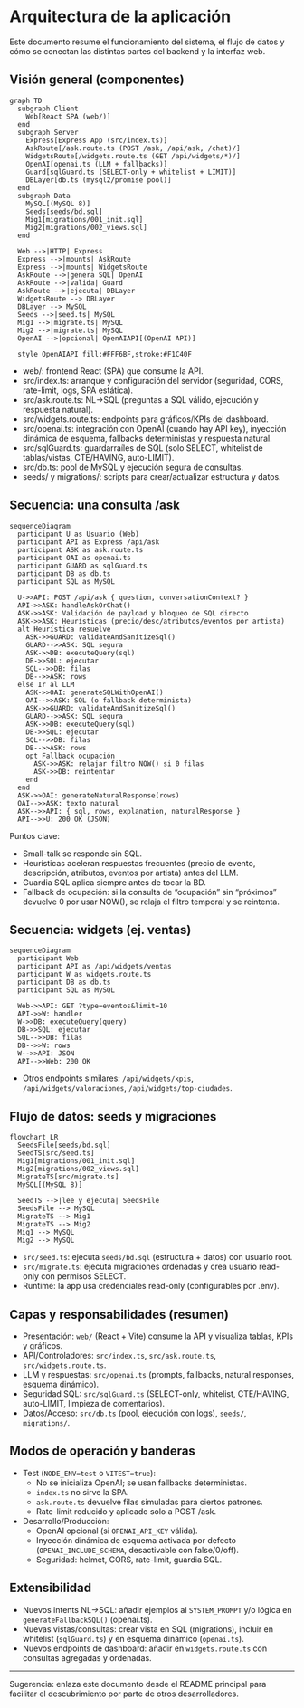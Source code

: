# Arquitectura de la aplicación

Este documento resume el funcionamiento del sistema, el flujo de datos y cómo se conectan las distintas partes del backend y la interfaz web.

## Visión general (componentes)

```mermaid
graph TD
  subgraph Client
    Web[React SPA (web/)]
  end
  subgraph Server
    Express[Express App (src/index.ts)]
    AskRoute[/ask.route.ts (POST /ask, /api/ask, /chat)/]
    WidgetsRoute[/widgets.route.ts (GET /api/widgets/*)/]
    OpenAI[openai.ts (LLM + fallbacks)]
    Guard[sqlGuard.ts (SELECT-only + whitelist + LIMIT)]
    DBLayer[db.ts (mysql2/promise pool)]
  end
  subgraph Data
    MySQL[(MySQL 8)]
    Seeds[seeds/bd.sql]
    Mig1[migrations/001_init.sql]
    Mig2[migrations/002_views.sql]
  end

  Web -->|HTTP| Express
  Express -->|mounts| AskRoute
  Express -->|mounts| WidgetsRoute
  AskRoute -->|genera SQL| OpenAI
  AskRoute -->|valida| Guard
  AskRoute -->|ejecuta| DBLayer
  WidgetsRoute --> DBLayer
  DBLayer --> MySQL
  Seeds -->|seed.ts| MySQL
  Mig1 -->|migrate.ts| MySQL
  Mig2 -->|migrate.ts| MySQL
  OpenAI -->|opcional| OpenAIAPI[(OpenAI API)]

  style OpenAIAPI fill:#FFF6BF,stroke:#F1C40F
```

- web/: frontend React (SPA) que consume la API.
- src/index.ts: arranque y configuración del servidor (seguridad, CORS, rate-limit, logs, SPA estática).
- src/ask.route.ts: NL→SQL (preguntas a SQL válido, ejecución y respuesta natural).
- src/widgets.route.ts: endpoints para gráficos/KPIs del dashboard.
- src/openai.ts: integración con OpenAI (cuando hay API key), inyección dinámica de esquema, fallbacks deterministas y respuesta natural.
- src/sqlGuard.ts: guardarraíles de SQL (solo SELECT, whitelist de tablas/vistas, CTE/HAVING, auto-LIMIT).
- src/db.ts: pool de MySQL y ejecución segura de consultas.
- seeds/ y migrations/: scripts para crear/actualizar estructura y datos.

## Secuencia: una consulta /ask

```mermaid
sequenceDiagram
  participant U as Usuario (Web)
  participant API as Express /api/ask
  participant ASK as ask.route.ts
  participant OAI as openai.ts
  participant GUARD as sqlGuard.ts
  participant DB as db.ts
  participant SQL as MySQL

  U->>API: POST /api/ask { question, conversationContext? }
  API->>ASK: handleAskOrChat()
  ASK->>ASK: Validación de payload y bloqueo de SQL directo
  ASK->>ASK: Heurísticas (precio/desc/atributos/eventos por artista)
  alt Heurística resuelve
    ASK->>GUARD: validateAndSanitizeSql()
    GUARD-->>ASK: SQL segura
    ASK->>DB: executeQuery(sql)
    DB->>SQL: ejecutar
    SQL-->>DB: filas
    DB-->>ASK: rows
  else Ir al LLM
    ASK->>OAI: generateSQLWithOpenAI()
    OAI-->>ASK: SQL (o fallback determinista)
    ASK->>GUARD: validateAndSanitizeSql()
    GUARD-->>ASK: SQL segura
    ASK->>DB: executeQuery(sql)
    DB->>SQL: ejecutar
    SQL-->>DB: filas
    DB-->>ASK: rows
    opt Fallback ocupación
      ASK->>ASK: relajar filtro NOW() si 0 filas
      ASK->>DB: reintentar
    end
  end
  ASK->>OAI: generateNaturalResponse(rows)
  OAI-->>ASK: texto natural
  ASK-->>API: { sql, rows, explanation, naturalResponse }
  API-->>U: 200 OK (JSON)
```

Puntos clave:
- Small-talk se responde sin SQL.
- Heurísticas aceleran respuestas frecuentes (precio de evento, descripción, atributos, eventos por artista) antes del LLM.
- Guardia SQL aplica siempre antes de tocar la BD.
- Fallback de ocupación: si la consulta de “ocupación” sin “próximos” devuelve 0 por usar NOW(), se relaja el filtro temporal y se reintenta.

## Secuencia: widgets (ej. ventas)

```mermaid
sequenceDiagram
  participant Web
  participant API as /api/widgets/ventas
  participant W as widgets.route.ts
  participant DB as db.ts
  participant SQL as MySQL

  Web->>API: GET ?type=eventos&limit=10
  API->>W: handler
  W->>DB: executeQuery(query)
  DB->>SQL: ejecutar
  SQL-->>DB: filas
  DB-->>W: rows
  W-->>API: JSON
  API-->>Web: 200 OK
```

- Otros endpoints similares: `/api/widgets/kpis`, `/api/widgets/valoraciones`, `/api/widgets/top-ciudades`.

## Flujo de datos: seeds y migraciones

```mermaid
flowchart LR
  SeedsFile[seeds/bd.sql]
  SeedTS[src/seed.ts]
  Mig1[migrations/001_init.sql]
  Mig2[migrations/002_views.sql]
  MigrateTS[src/migrate.ts]
  MySQL[(MySQL 8)]

  SeedTS -->|lee y ejecuta| SeedsFile
  SeedsFile --> MySQL
  MigrateTS --> Mig1
  MigrateTS --> Mig2
  Mig1 --> MySQL
  Mig2 --> MySQL
```

- `src/seed.ts`: ejecuta `seeds/bd.sql` (estructura + datos) con usuario root.
- `src/migrate.ts`: ejecuta migraciones ordenadas y crea usuario read-only con permisos SELECT.
- Runtime: la app usa credenciales read-only (configurables por .env).

## Capas y responsabilidades (resumen)

- Presentación: `web/` (React + Vite) consume la API y visualiza tablas, KPIs y gráficos.
- API/Controladores: `src/index.ts`, `src/ask.route.ts`, `src/widgets.route.ts`.
- LLM y respuestas: `src/openai.ts` (prompts, fallbacks, natural responses, esquema dinámico).
- Seguridad SQL: `src/sqlGuard.ts` (SELECT-only, whitelist, CTE/HAVING, auto-LIMIT, limpieza de comentarios).
- Datos/Acceso: `src/db.ts` (pool, ejecución con logs), `seeds/`, `migrations/`.

## Modos de operación y banderas

- Test (`NODE_ENV=test` o `VITEST=true`):
  - No se inicializa OpenAI; se usan fallbacks deterministas.
  - `index.ts` no sirve la SPA.
  - `ask.route.ts` devuelve filas simuladas para ciertos patrones.
  - Rate-limit reducido y aplicado solo a POST /ask.
- Desarrollo/Producción:
  - OpenAI opcional (si `OPENAI_API_KEY` válida).
  - Inyección dinámica de esquema activada por defecto (`OPENAI_INCLUDE_SCHEMA`, desactivable con false/0/off).
  - Seguridad: helmet, CORS, rate-limit, guardia SQL.

## Extensibilidad

- Nuevos intents NL→SQL: añadir ejemplos al `SYSTEM_PROMPT` y/o lógica en `generateFallbackSQL()` (openai.ts).
- Nuevas vistas/consultas: crear vista en SQL (migrations), incluir en whitelist (`sqlGuard.ts`) y en esquema dinámico (`openai.ts`).
- Nuevos endpoints de dashboard: añadir en `widgets.route.ts` con consultas agregadas y ordenadas.

---
Sugerencia: enlaza este documento desde el README principal para facilitar el descubrimiento por parte de otros desarrolladores.